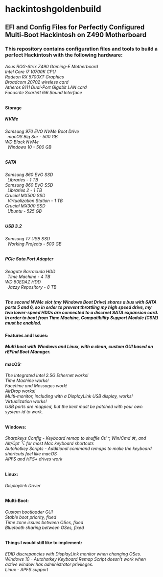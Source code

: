 # hackintoshgoldenbuild</b>
<h2>EFI and Config Files for Perfectly Configured Multi-Boot Hackintosh on Z490 Motherboard

<h3>This repository contains configuration files and tools to build a perfect Hackintosh with the following hardware:<br>

<h6>Asus ROG-Strix Z490 Gaming-E Motherboard<br>
Intel Core i7 10700K CPU<br>
Radeon RX 5700XT Graphics<br>
Broadcom 20702 wireless card<br>
Atheros 8111 Dual-Port Gigabit LAN card<br>
Focusrite Scarlett 6i6 Sound Interface<br>

<h4>Storage

<h5>NVMe
<h6>  Samsung 970 EVO NVMe Boot Drive<br>
&nbsp;    macOS Big Sur - 500 GB<br>
  WD Black NVMe<br>
&nbsp;    Windows 10 - 500 GB<br>

<h5>SATA<br>
<h6>  Samsung 860 EVO SSD<br>
&nbsp;        Libraries - 1 TB<br>
  Samsung 860 EVO SSD<br>
&nbsp;        Libraries 2 - 1 TB<br>
  Crucial MX500 SSD<br>
&nbsp;        Virtualization Station - 1 TB<br>
  Crucial MX300 SSD<br>
 &nbsp;       Ubuntu - 525 GB<br>

<h5>USB 3.2<br>
<h6>  Samsung T7 USB SSD<br>
&nbsp;    Working Projects - 500 GB<br>

<h5>PCIe Sata Port Adapter<br>
<h6>  Seagate Barracuda HDD <br>
&nbsp;    Time Machine - 4 TB<br>
  WD 80EDAZ HDD<br>
&nbsp;    Jazzy Repository - 8 TB<br>
   
<h5>The second NVMe slot (my Windows Boot Drive) shares a bus with SATA ports 5 and 6, so in order to prevent throttling my high speed drive, my two lower-speed HDDs are connected to a discreet SATA expansion card.  In order to boot from Time Machine, Compatibility Support Module (CSM) must be enabled.<br>

<h4>Features and Issues:
<h5>Multi boot with Windows and Linux, with a clean, custom GUI based on rEFInd Boot Manager.<br>

<h4>macOS:
<h6>The Integrated Intel 2.5G Ethernet works!<br>
Time Machine works!<br>
Facetime and Messages work!<br>
AirDrop works!<br>
Multi-monitor, including with a DisplayLink USB display, works!<br>
Virtualization works!<br>
USB ports are mapped, but the kext must be patched with your own system-id to work.<br>

<h4>Windows:<br>
<h6>Sharpkeys Config - Keyboard remap to shuffle Ctl ^, Win/Cmd ⌘, and Alt/Opt ⌥ for most Mac keyboard shortcuts<br>
Autohotkey Scripts - Additional command remaps to make the keyboard shortcuts feel like macOS<br>
APFS and HFS+ drives work

<h4>Linux:<br>
<h6>Displaylink Driver<br>

<h4>Multi-Boot:
<h6>Custom bootloader GUI<br>
Stable boot priority, fixed<br>
Time zone issues between OSes, fixed<br>
Bluetooth sharing between OSes, fixed<br>

<h4>Things I would still like to implement:<br>
<h6>EDID discrepancies with DisplayLink monitor when changing OSes.<br>
Windows 10 - Autohotkey Keyboard Remap Script doesn't work when active window has administrator privileges.<br>
Linux - APFS support
